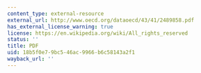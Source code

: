 ```yaml
---
content_type: external-resource
external_url: http://www.oecd.org/dataoecd/43/41/2489858.pdf
has_external_license_warning: true
license: https://en.wikipedia.org/wiki/All_rights_reserved
status: ''
title: PDF
uid: 18b5f0e7-9bc5-46ac-9966-b6c58143a2f1
wayback_url: ''
---
```

